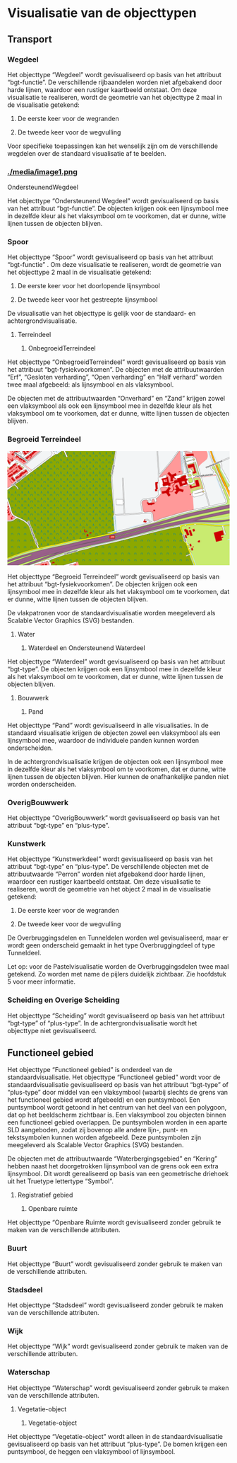 Visualisatie van de objecttypen
===============================

Transport
---------

### Wegdeel 

Het objecttype “Wegdeel” wordt gevisualiseerd op basis van het attribuut
“bgt-functie”. De verschillende rijbaandelen worden niet afgebakend door harde
lijnen, waardoor een rustiger kaartbeeld ontstaat. Om deze visualisatie te
realiseren, wordt de geometrie van het objecttype 2 maal in de visualisatie
getekend:

1.  De eerste keer voor de wegranden

2.  De tweede keer voor de wegvulling

Voor specifieke toepassingen kan het wenselijk zijn om de verschillende wegdelen
over de standaard visualisatie af te beelden.

### [./media/image1.png](./media/image1.png)

OndersteunendWegdeel

Het objecttype “Ondersteunend Wegdeel” wordt gevisualiseerd op basis van het
attribuut “bgt-functie”. De objecten krijgen ook een lijnsymbool mee in dezelfde
kleur als het vlaksymbool om te voorkomen, dat er dunne, witte lijnen tussen de
objecten blijven.

### Spoor

Het objecttype “Spoor” wordt gevisualiseerd op basis van het attribuut
“bgt-functie” . Om deze visualisatie te realiseren, wordt de geometrie van het
objecttype 2 maal in de visualisatie getekend:

1.  De eerste keer voor het doorlopende lijnsymbool

2.  De tweede keer voor het gestreepte lijnsymbool

De visualisatie van het objecttype is gelijk voor de standaard- en
achtergrondvisualisatie.

1.  Terreindeel

    1.  OnbegroeidTerreindeel

Het objecttype “OnbegroeidTerreindeel” wordt gevisualiseerd op basis van het
attribuut “bgt-fysiekvoorkomen”. De objecten met de attribuutwaarden “Erf”,
“Gesloten verharding”, “Open verharding” en “Half verhard” worden twee maal
afgebeeld: als lijnsymbool en als vlaksymbool.

De objecten met de attribuutwaarden “Onverhard” en “Zand” krijgen zowel een
vlaksymbool als ook een lijnsymbool mee in dezelfde kleur als het vlaksymbool om
te voorkomen, dat er dunne, witte lijnen tussen de objecten blijven.

### Begroeid Terreindeel

![](media/868fdcc0a0963be44f356030441c170d.png)

Het objecttype “Begroeid Terreindeel” wordt gevisualiseerd op basis van het
attribuut “bgt-fysiekvoorkomen”. De objecten krijgen ook een lijnsymbool mee in
dezelfde kleur als het vlaksymbool om te voorkomen, dat er dunne, witte lijnen
tussen de objecten blijven.

De vlakpatronen voor de standaardvisualisatie worden meegeleverd als Scalable
Vector Graphics (SVG) bestanden.

1.  Water

    1.  Waterdeel en Ondersteunend Waterdeel

Het objecttype “Waterdeel” wordt gevisualiseerd op basis van het attribuut
“bgt-type”. De objecten krijgen ook een lijnsymbool mee in dezelfde kleur als
het vlaksymbool om te voorkomen, dat er dunne, witte lijnen tussen de objecten
blijven.

1.  Bouwwerk

    1.  Pand

Het objecttype “Pand” wordt gevisualiseerd in alle visualisaties. In de
standaard visualisatie krijgen de objecten zowel een vlaksymbool als een
lijnsymbool mee, waardoor de individuele panden kunnen worden onderscheiden.

In de achtergrondvisualisatie krijgen de objecten ook een lijnsymbool mee in
dezelfde kleur als het vlaksymbool om te voorkomen, dat er dunne, witte lijnen
tussen de objecten blijven. Hier kunnen de onafhankelijke panden niet worden
onderscheiden.

### OverigBouwwerk

Het objecttype “OverigBouwwerk” wordt gevisualiseerd op basis van het attribuut
“bgt-type” en “plus-type”.

### Kunstwerk

Het objecttype “Kunstwerkdeel” wordt gevisualiseerd op basis van het attribuut
“bgt-type” en “plus-type”. De verschillende objecten met de attribuutwaarde
“Perron” worden niet afgebakend door harde lijnen, waardoor een rustiger
kaartbeeld ontstaat. Om deze visualisatie te realiseren, wordt de geometrie van
het object 2 maal in de visualisatie getekend:

1.  De eerste keer voor de wegranden

2.  De tweede keer voor de wegvulling

De Overbruggingsdelen en Tunneldelen worden wel gevisualiseerd, maar er wordt
geen onderscheid gemaakt in het type Overbruggingdeel of type Tunneldeel.

Let op: voor de Pastelvisualisatie worden de Overbruggingsdelen twee maal
getekend. Zo worden met name de pijlers duidelijk zichtbaar. Zie hoofdstuk 5
voor meer informatie.

### Scheiding en Overige Scheiding

Het objecttype “Scheiding” wordt gevisualiseerd op basis van het attribuut
“bgt-type” of “plus-type”. In de achtergrondvisualisatie wordt het objecttype
niet gevisualiseerd.

Functioneel gebied
------------------

Het objecttype “Functioneel gebied” is onderdeel van de standaardvisualisatie.
Het objecttype “Functioneel gebied” wordt voor de standaardvisualisatie
gevisualiseerd op basis van het attribuut “bgt-type” of “plus-type” door middel
van een vlaksymbool (waarbij slechts de grens van het functioneel gebied wordt
afgebeeld) en een puntsymbool. Een puntsymbool wordt getoond in het centrum van
het deel van een polygoon, dat op het beeldscherm zichtbaar is. Een vlaksymbool
zou objecten binnen een functioneel gebied overlappen. De puntsymbolen worden in
een aparte SLD aangeboden, zodat zij bovenop alle andere lijn-, punt- en
tekstsymbolen kunnen worden afgebeeld. Deze puntsymbolen zijn meegeleverd als
Scalable Vector Graphics (SVG) bestanden.

De objecten met de attribuutwaarde “Waterbergingsgebied” en “Kering” hebben
naast het doorgetrokken lijnsymbool van de grens ook een extra lijnsymbool. Dit
wordt gerealiseerd op basis van een geometrische driehoek uit het Truetype
lettertype “Symbol”.

1.  Registratief gebied

    1.  Openbare ruimte

Het objecttype “Openbare Ruimte wordt gevisualiseerd zonder gebruik te maken van
de verschillende attributen.

### Buurt

Het objecttype “Buurt” wordt gevisualiseerd zonder gebruik te maken van de
verschillende attributen.

### Stadsdeel

Het objecttype “Stadsdeel” wordt gevisualiseerd zonder gebruik te maken van de
verschillende attributen.

### Wijk

Het objecttype “Wijk” wordt gevisualiseerd zonder gebruik te maken van de
verschillende attributen.

### Waterschap

Het objecttype “Waterschap” wordt gevisualiseerd zonder gebruik te maken van de
verschillende attributen.

1.  Vegetatie-object

    1.  Vegetatie-object

Het objecttype “Vegetatie-object” wordt alleen in de standaardvisualisatie
gevisualiseerd op basis van het attribuut “plus-type”. De bomen krijgen een
puntsymbool, de heggen een vlaksymbool of lijnsymbool.
